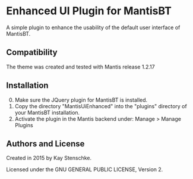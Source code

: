 Enhanced UI Plugin for MantisBT
===============================

A simple plugin to enhance the usability of the default user interface of MantisBT.


Compatibility
-------------

The theme was created and tested with Mantis release 1.2.17


Installation
------------
0. Make sure the JQuery plugin for MantisBT is installed.
1. Copy the directory "MantisUiEnhanced" into the "plugins" directory of your MantisBT installation.
2. Activate the plugin in the Mantis backend under: Manage > Manage Plugins


Authors and License
-------------------

Created in 2015 by Kay Stenschke.

Licensed under the GNU GENERAL PUBLIC LICENSE, Version 2.